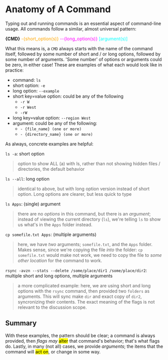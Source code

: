 # Anatomy of A Command

Typing out and running commands is an essential aspect of command-line usage. All commands follow a similar, almost universal pattern:

**{CMD}** <span style="color: orange;">-{short_option(s)}</span > <span style="color: magenta;">--{long_option(s)}</span> <span style="color: cyan;">[argument(s)]</span>

What this means is, a `CMD` always starts with the name of the command itself, followed by some number of short and / or long options, followed by some number of arguments. 'Some number' of options or arguments could be zero, in either case! These are examples of what each would look like in practice:

- command: `ls`
- short option: `-e`
- long option: `--example`
- short key=value option: could be any of the following
  - `-r W`
  - `-r West`
  - `-rW`
- long key=value option: `--region West`
- argument: could be any of the following:
  - `- {file_name} (one or more)`
  - `- {directory_name} (one or more)`

As always, concrete examples are helpful:

`ls -a`: short option

> option to show ALL (a) with ls, rather than not showing hidden files / directories, the default behavior

`ls --all`: long option

> identical to above, but with long option version instead of short option. Long options are clearer, but less quick to type

`ls Apps`: (single) argument

> there are no *options* in this command, but there is an *argument*; instead of viewing the current directory (`ls`), we're telling `ls` to show us what's in the `Apps` folder instead.

`cp somefile.txt Apps`: (multiple arguments)

> here, we have *two* arguments; `somefile.txt`, and the `Apps` folder. Makes sense, since we're copying the file *into* the folder: `cp somefile.txt` would make not work, we need to copy the file to *some other location* for the command to work.

`rsync -avzn --stats --delete /some/place/dir1 /some/place/dir2`: multiple short and long options, multiple arguments

> a more complicated example: here, we are using short and long options with the `rsync` command, then provided two `folders` as arguments. This will sync make `dir` and exact copy of `dir2`, syncronizing their contents. The exact meaning of the flags is not relevant to the discussion scope.

## Summary

With these examples, the pattern should be clear; a command is always provided, then *flags* *may* <mark>alter</mark> that command's behavior; that's what flags do. Lastly, in many (not all) cases, we provide *arguments*; the items that the command will <mark>act on</mark>, or change in some way.